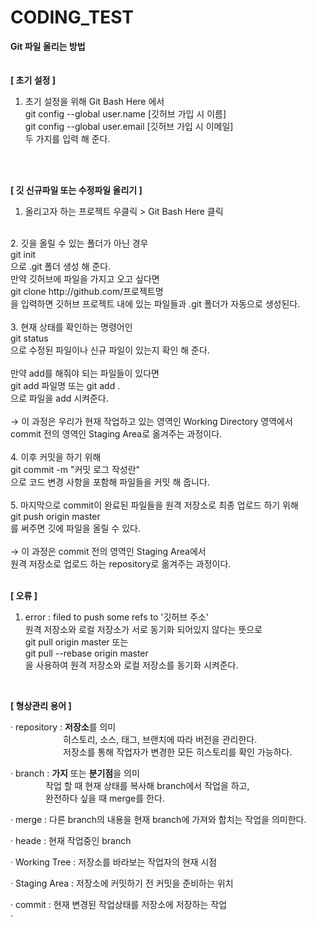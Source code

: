 # CODING_TEST

<strong>Git 파일 올리는 방법</strong> <br>
<br>
<br>
<strong>[ 초기 설정 ]</strong> <br>
1. 초기 설정을 위해 Git Bash Here 에서 <br>
   git config --global user.name [깃허브 가입 시 이름] <br> 
   git config --global user.email [깃허브 가입 시 이메일] <br>
   두 가지를 입력 해 준다.
<br>
<br>
   
<strong>[ 깃 신규파일 또는 수정파일 올리기 ]</strong> <br>
1. 올리고자 하는 프로젝트 우클릭 > Git Bash Here 클릭 <br>
<br>
2. 깃을 올릴 수 있는 폴더가 아닌 경우  <br>
   git init  <br>
   으로 .git 폴더 생성 해 준다. 
   <br>   
   만약 깃허브에 파일을 가지고 오고 싶다면 <br>
   git clone http://github.com/프로젝트명 <br>
   을 입력하면 깃허브 프로젝트 내에 있는 파일들과 .git 폴더가 자동으로 생성된다. 
   <br>
   <br>
3. 현재 상태를 확인하는 명령어인  <br>
   git status <br>
   으로 수정된 파일이나 신규 파일이 있는지 확인 해 준다. 
   <br>
   <br>
   만약 add를 해줘야 되는 파일들이 있다면 <br>
   git add 파일명   또는   git add . <br>
   으로 파일을 add 시켜준다. 
   <br>
   <br>
   → 이 과정은 우리가 현재 작업하고 있는 영역인 Working Directory 영역에서  <br>
     commit 전의 영역인 Staging Area로 옮겨주는 과정이다. <br>
<br>   
4. 이후 커밋을 하기 위해 <br>
   git commit -m "커밋 로그 작성란" <br>
   으로 코드 변경 사항을 포함해 파일들을 커밋 해 줍니다. <br>
<br>   
5. 마지막으로 commit이 완료된 파일들을 원격 저장소로 최종 업로드 하기 위해 <br>
   git push origin master  <br>
   를 써주면 깃에 파일을 올릴 수 있다. 
   <br>
   <br>
   → 이 과정은 commit 전의 영역인 Staging Area에서  <br>
     원격 저장소로 업로드 하는 repository로 옮겨주는 과정이다. <br>
<br>	 
   
<strong>[ 오류 ]</strong> <br>
1. error : filed to push some refs to '깃허브 주소' <br>
   원격 저장소와 로컬 저장소가 서로 동기화 되어있지 않다는 뜻으로 <br>
   git pull origin master 또는 <br>
   git pull --rebase origin master <br>
   을 사용하여 원격 저장소와 로컬 저장소를 동기화 시켜준다. <br>
<br>

<strong>[ 형상관리 용어 ]</strong> <br>

· repository : <strong>저장소</strong>를 의미 <br>
　　　　　　히스토리, 소스, 태그, 브랜치에 따라 버전을 관리한다. <br>
　　　　　　저장소를 통해 작업자가 변경한 모든 히스토리를 확인 가능하다. <br>

· branch : <strong>가지</strong> 또는 <strong>분기점</strong>을 의미 <br>
　　　　작업 할 때 현재 상태를 복사해 branch에서 작업을 하고,<br>
　　　　완전하다 싶을 때 merge를 한다.

· merge : 다른 branch의 내용을 현재 branch에 가져와 합치는 작업을 의미한다. <br>

· heade : 현재 작업중인 branch <br>

· Working Tree : 저장소를 바라보는 작업자의 현재 시점<br>

· Staging Area : 저장소에 커밋하기 전 커밋을 준비하는 위치<br>

· commit : 현재 변경된 작업상태를 저장소에 저장하는 작업<br>
· <br>



